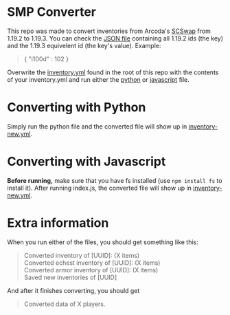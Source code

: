 # SMP Converter
This repo was made to convert inventories from Arcoda's [SCSwap](https://github.com/Arcoda/SCSwap) from 1.19.2 to 1.19.3. You can check the [JSON file](/ids.json) containing all 1.19.2 ids (the key) and the 1.19.3 equivelent id (the key's value). Example:
> { "i100d" : 102 }

Overwrite the [inventory.yml](/inventory.yml) found in the root of this repo with the contents of your inventory.yml and run either the [python](/index.py) or [javascript](/index.js) file.

# Converting with Python
Simply run the python file and the converted file will show up in [inventory-new.yml](inventory-new.yml).

# Converting with Javascript
<b>Before running,</b> make sure that you have fs installed (use `npm install fs` to install it).
After running index.js, the converted file will show up in [inventory-new.yml](inventory-new.yml).

# Extra information
When you run either of the files, you should get something like this:
> Converted inventory of [UUID]: (X items) <br />
> Converted echest inventory of [UUID]: (X items) <br />
> Converted armor inventory of [UUID]: (X items) <br />
> Saved new inventories of [UUID] <br />

And after it finishes converting, you should get
> Converted data of X players. <br />